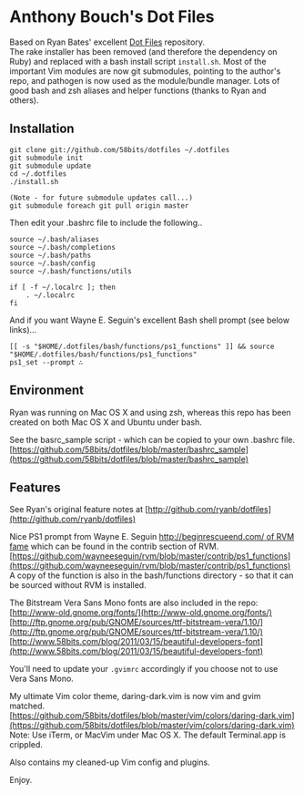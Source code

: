 # Anthony Bouch's Dot Files 

Based on Ryan Bates' excellent [Dot Files](https://github.com/ryanb/dotfiles) repository.  
The rake installer has been removed (and therefore the dependency on Ruby) and replaced with a bash install script `install.sh`. Most of the important Vim modules are now git submodules, pointing to the author's repo, and pathogen is now used as the module/bundle manager. Lots of good bash and zsh aliases and helper functions (thanks to Ryan and others).

## Installation

	git clone git://github.com/58bits/dotfiles ~/.dotfiles
	git submodule init
	git submodule update
	cd ~/.dotfiles
	./install.sh

	(Note - for future submodule updates call...)
	git submodule foreach git pull origin master

Then edit your .bashrc file to include the following..


    source ~/.bash/aliases
    source ~/.bash/completions
    source ~/.bash/paths
    source ~/.bash/config
    source ~/.bash/functions/utils

    if [ -f ~/.localrc ]; then
        . ~/.localrc
    fi

And if you want Wayne E. Seguin's excellent Bash shell prompt (see below links)...

	[[ -s "$HOME/.dotfiles/bash/functions/ps1_functions" ]] && source "$HOME/.dotfiles/bash/functions/ps1_functions"
	ps1_set --prompt ∴


## Environment

Ryan was running on Mac OS X and using zsh, whereas this repo has been created on both 
Mac OS X and Ubuntu under bash.

See the basrc_sample script - which can be copied to your own .bashrc file.  
[https://github.com/58bits/dotfiles/blob/master/bashrc_sample](https://github.com/58bits/dotfiles/blob/master/bashrc_sample)

## Features

See Ryan's original feature notes at [http://github.com/ryanb/dotfiles](http://github.com/ryanb/dotfiles)

Nice PS1 prompt from Wayne E. Seguin [http://beginrescueend.com/ of RVM fame](http://beginrescueend.com/) which can be found in the contrib section of RVM.
[https://github.com/wayneeseguin/rvm/blob/master/contrib/ps1_functions](https://github.com/wayneeseguin/rvm/blob/master/contrib/ps1_functions)
A copy of the function is also in the bash/functions directory - so that 
it can be sourced without RVM is installed. 

The Bitstream Vera Sans Mono fonts are also included in the repo:  
[http://www-old.gnome.org/fonts/](http://www-old.gnome.org/fonts/)  
[http://ftp.gnome.org/pub/GNOME/sources/ttf-bitstream-vera/1.10/](http://ftp.gnome.org/pub/GNOME/sources/ttf-bitstream-vera/1.10/)  
[http://www.58bits.com/blog/2011/03/15/beautiful-developers-font](http://www.58bits.com/blog/2011/03/15/beautiful-developers-font)  


You'll need to update your `.gvimrc` accordingly if you choose not to use Vera Sans Mono.

My ultimate Vim color theme, daring-dark.vim is now vim and gvim matched.
[https://github.com/58bits/dotfiles/blob/master/vim/colors/daring-dark.vim](https://github.com/58bits/dotfiles/blob/master/vim/colors/daring-dark.vim)  
Note: Use iTerm, or MacVim under Mac OS X. The default Terminal.app is crippled.

Also contains my cleaned-up Vim config and plugins.

Enjoy.
